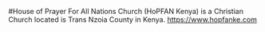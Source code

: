 #House of Prayer For All Nations Church (HoPFAN Kenya) is a Christian Church located is Trans Nzoia County in Kenya.
https://www.hopfanke.com
